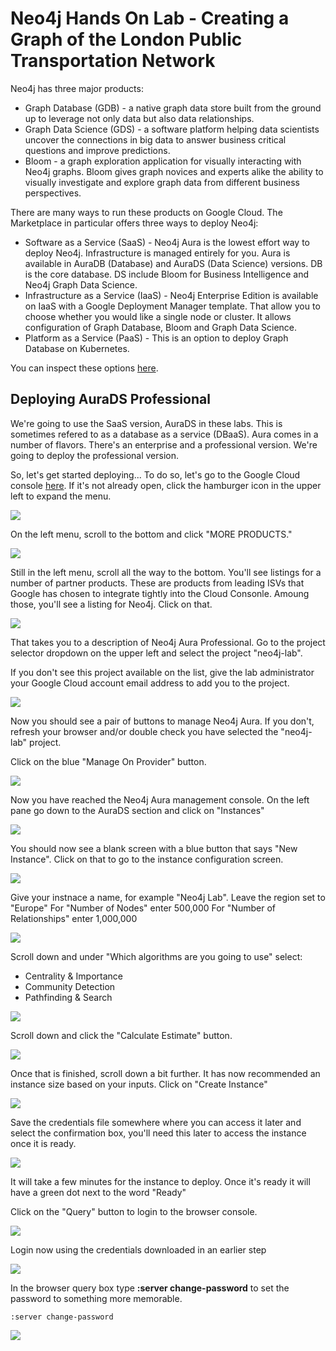 # Neo4j Hands On Lab - Creating a Graph of the London Public Transportation Network 

Neo4j has three major products:
* Graph Database (GDB) - a native graph data store built from the ground up to leverage not only data but also data relationships.
* Graph Data Science (GDS) - a software platform helping data scientists uncover the connections in big data to answer business critical questions and improve predictions.
* Bloom - a graph exploration application for visually interacting with Neo4j graphs. Bloom gives graph novices and experts alike the ability to visually investigate and explore graph data from different business perspectives.

There are many ways to run these products on Google Cloud.  The Marketplace in particular offers three ways to deploy Neo4j:

* Software as a Service (SaaS) - Neo4j Aura is the lowest effort way to deploy Neo4j.  Infrastructure is managed entirely for you.  Aura is available in AuraDB (Database) and AuraDS (Data Science) versions.  DB is the core database.  DS include Bloom for Business Intelligence and Neo4j Graph Data Science.
* Infrastructure as a Service (IaaS) - Neo4j Enterprise Edition is available on IaaS with a Google Deployment Manager template.  That allow you to choose whether you would like a single node or cluster.  It allows configuration of Graph Database, Bloom and Graph Data Science.
* Platform as a Service (PaaS) - This is an option to deploy Graph Database on Kubernetes.

You can inspect these options [here](https://console.cloud.google.com/marketplace/browse?q=neo4j).

## Deploying AuraDS Professional
We're going to use the SaaS version, AuraDS in these labs.  This is sometimes refered to as a database as a service (DBaaS).  Aura comes in a number of flavors.  There's an enterprise and a professional version.  We're going to deploy the professional version.  

So, let's get started deploying...  To do so, let's go to the Google Cloud console [here](https://console.cloud.google.com/).  If it's not already open, click the hamburger icon in the upper left to expand the menu.

![](images/01-console.png)

On the left menu, scroll to the bottom and click "MORE PRODUCTS."

![](images/02-console.png)

Still in the left menu, scroll all the way to the bottom.  You'll see listings for a number of partner products.  These are products from leading ISVs that Google has chosen to integrate tightly into the Cloud Consonle.  Amoung those, you'll see a listing for Neo4j.  Click on that.

![](images/03-console.png)

That takes you to a description of Neo4j Aura Professional. Go to the project selector dropdown on the upper left and select the project "neo4j-lab". 

If you don't see this project available on the list, give the lab administrator your Google Cloud account email address to add you to the project. 

![](images/04-select_project.png)

Now you should see a pair of buttons to manage Neo4j Aura. If you don't, refresh your browser and/or double check you have selected the "neo4j-lab" project.

Click on the blue "Manage On Provider" button.

![](images/05-manage_on_provider.png)

Now you have reached the Neo4j Aura management console. On the left pane go down to the AuraDS section and click on "Instances"

![](images/06-neo4j_console.png)

You should now see a blank screen with a blue button that says "New Instance". Click on that to go to the instance configuration screen.

![](images/07-initiate_aurads.png)

Give your instnace a name, for example "Neo4j Lab". 
Leave the region set to "Europe"
For "Number of Nodes" enter 500,000
For "Number of Relationships" enter 1,000,000

![](images/08-aurads_config.png)

Scroll down and under "Which algorithms are you going to use" select:
-  Centrality & Importance
-  Community Detection
-  Pathfinding & Search

![](images/09-choose_algos.png)

Scroll down and click the "Calculate Estimate" button.

![](images/10-calculate_estimate.png)

Once that is finished, scroll down a bit further. It has now recommended an instance size based on your inputs. Click on "Create Instance"

![](images/11-create_instance.png)

Save the credentials file somewhere where you can access it later and select the confirmation box, you'll need this later to access the instance once it is ready. 

![](images/12-save_credentials.png)

It will take a few minutes for the instance to deploy. Once it's ready it will have a green dot next to the word "Ready" 

Click on the "Query" button to login to the browser console. 

![](images/13-instance_ready.png)

Login now using the credentials downloaded in an earlier step

![](images/14-login.png)

In the browser query box type **:server change-password** to set the password to something more memorable.


    :server change-password 

![](images/15-change_passwd.png)